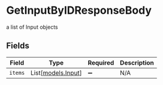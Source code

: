 # GetInputByIDResponseBody

a list of Input objects


## Fields

| Field                                    | Type                                     | Required                                 | Description                              |
| ---------------------------------------- | ---------------------------------------- | ---------------------------------------- | ---------------------------------------- |
| `items`                                  | List[[models.Input](../models/input.md)] | :heavy_minus_sign:                       | N/A                                      |